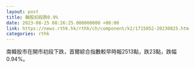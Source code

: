 ```yaml
---
layout: post
title: 韓股初段跌0.9%
date: 2023-08-25 08:26:25.000000000 +08:00
link: https://news.rthk.hk/rthk/ch/component/k2/1715052-20230825.htm
categories: rthk
---
```


南韓股市在開市初段下跌，首爾綜合指數較早時報2513點，跌23點，跌幅0.94%。
